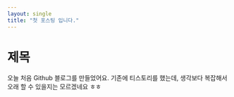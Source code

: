```yaml
---
layout: single
title: "첫 포스팅 입니다."
---
```


# 제목

오늘 처음 Github 블로그를 만들었어요.
기존에 티스토리를 했는데, 생각보다 복잡해서 오래 할 수 있을지는 모르겠네요 ㅎㅎ
